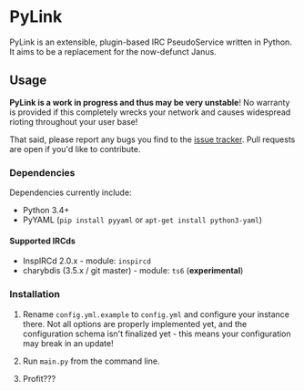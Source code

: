 # PyLink

PyLink is an extensible, plugin-based IRC PseudoService written in Python. It aims to be a replacement for the now-defunct Janus.

## Usage

**PyLink is a work in progress and thus may be very unstable**! No warranty is provided if this completely wrecks your network and causes widespread rioting throughout your user base!

That said, please report any bugs you find to the [issue tracker](https://github.com/GLolol/PyLink/issues). Pull requests are open if you'd like to contribute.

### Dependencies

Dependencies currently include:

* Python 3.4+
* PyYAML (`pip install pyyaml` or `apt-get install python3-yaml`)

#### Supported IRCds

* InspIRCd 2.0.x - module: `inspircd`
* charybdis (3.5.x / git master) - module: `ts6` (**experimental**)

### Installation

1) Rename `config.yml.example` to `config.yml` and configure your instance there. Not all options are properly implemented yet, and the configuration schema isn't finalized yet - this means your configuration may break in an update!

2) Run `main.py` from the command line.

3) Profit???

